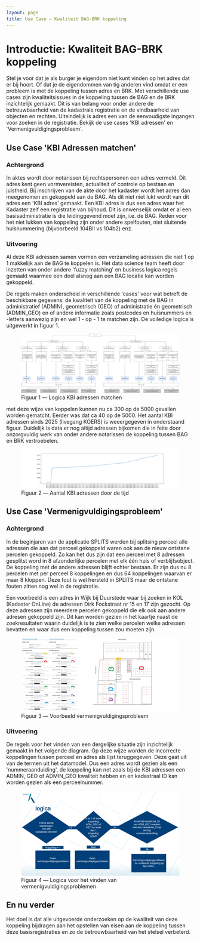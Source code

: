 ```yaml
---
layout: page
title: Use Case ― Kwaliteit BAG-BRK koppeling
---
```

# Introductie: Kwaliteit BAG-BRK koppeling

Stel je voor dat je als burger je eigendom niet kunt vinden op het adres dat er bij hoort. Of dat je de eigendommen van tig anderen vind omdat er een probleem is met de koppeling tussen adres en BRK. Met verschillende use cases zijn kwaliteitsissues in de koppeling tussen de BAG en de BRK inzichtelijk gemaakt. Dit is van belang voor onder andere de betrouwbaarheid van de kadastrale registratie en de vindbaarheid van objecten en rechten. Uiteindelijk is adres een van de eenvoudigste ingangen voor zoeken in de registratie. 
Bekijk de use cases 'KBI adressen' en 'Vermenigvuldigingsprobleem'.

## Use Case 'KBI Adressen matchen'

### Achtergrond
In aktes wordt door notarissen bij rechtspersonen een adres vermeld. Dit adres kent geen vormvereisten, actualiteit of controle op bestaan en juistheid. Bij inschrijven van de akte door het kadaster wordt het adres dan meegenomen en gekoppeld aan de BAG. Als dit niet niet lukt wordt van dit adres een 'KBI adres' gemaakt. Een KBI adres is dus een adres waar het Kadaster zelf een registratie van bijhoud. Dit is onwenselijk omdat er al een basisadministratie is die leidinggevend moet zijn, i.e. de BAG. 
Reden voor het niet lukken van koppeling zijn onder andere spelfouten, niet sluitende huisnummering (bijvoorbeeld 104BII vs 104b2) enz.

### Uitvoering
Al deze KBI adressen samen vormen een verzameling adressen die niet 1 op 1 makkelijk aan de BAG te koppelen is. Het data science team heeft door inzetten van onder andere 'fuzzy matching' en business logica regels gemaakt waarmee een deel alsnog aan een BAG locatie kan worden gekoppeld. 

De regels maken onderscheid in verschillende 'cases' voor wat betreft de beschikbare gegevens: de kwaliteit van de koppeling met de BAG in administratief (ADMIN), geometrisch (GEO) of administratie én geometrisch (ADMIN_GEO) en of andere informatie zoals postcodes en huisnummers en -letters aanwezig zijn en wel 1 - op - 1 te matchen zijn. De volledige logica is uitgewerkt in figuur 1.

<figure id="figuur-1">
  <a href="/assets/images/BRKBAG_KBI_FLOWCHART.png">
    <img src="/assets/images/BRKBAG_KBI_FLOWCHART.png" alt="businesslogica">
  </a>
  <figcaption>
    Figuur 1 ― Logica KBI adressen matchen 
  </figcaption>
</figure>

met deze wijze van koppelen kunnen nu ca 300 op de 5000 gevallen worden gematcht. Eerder was dat ca 40 op de 5000. 
Het aantal KBI adressen sinds 2025 (livegang KOERS) is weeergegeven in onderstaand figuur. Duidelijk is data er nog altijd adressen bijkomen die in feite door onzorgvuldig werk van onder andere notarissen de koppeling tussen BAG en BRK vertroebelen.

<figure id="figuur-2">
  <a href="/assets/images/BRKBAG_AANTAL_KBI_ADRESSEN.png">
    <img src="/assets/images/BRKBAG_AANTAL_KBI_ADRESSEN.png" alt="Aantal adressen">
  </a>
  <figcaption>
    Figuur 2 ― Aantal KBI adressen door de tijd
  </figcaption>
</figure>

## Use Case 'Vermenigvuldigingsprobleem'

### Achtergrond
In de beginjaren van de applicatie SPLITS werden bij splitsing perceel alle adressen die aan dat perceel gekoppeld waren ook aan de nieuw ontstane percelen gekoppeld. Zo kan het dus zijn dat een perceel met 8 adressen gesplitst word in 8 afzonderlijke percelen met elk één huis of verblijfsobject. De koppeling met de andere adressen blijft echter bestaan. Er zijn dus nu 8 percelen met per perceel 8 koppelingen en dus 64 koppelingen waarvan er maar 8 kloppen. Deze fout is wel hersteld in SPLITS maar de ontstane fouten zitten nog wel in de registratie. 

Een voorbeeld is een adres in Wijk bij Duurstede waar bij zoeken in KOL (Kadaster OnLine) de adressen Dirk Fockstraat nr 15 en 17 zijn gezocht. Op deze adressen zijn meerdere percelen gekoppeld die elk ook aan andere adresen gekoppeld zijn. Dit kan worden gezien in het kaartje naast de zoekresultaten waarin duidelijk is te zien welke percelen welke adressen bevatten en waar dus een koppeling tussen zou moeten zijn.

<figure id="figuur-3">
  <a href="/assets/images/BAGBRK_VMV_EXAMPLE_1.png">
    <img src="/assets/images/BAGBRK_VMV_EXAMPLE_1.png" alt="voorbeeld van een vermenigvuldigingsprobleem">
  </a>
  <figcaption>
    Figuur 3 ― Voorbeeld vermenigvuldigingsprobleem
  </figcaption>
</figure>

### Uitvoering

De regels voor het vinden van een dergelijke situatie zijn inzichtelijk gemaakt in het volgende diagram. Op deze wijze worden de incorrecte koppelingen tussen perceel en adres als lijst teruggegeven. Deze gaat uit van de termen uit het datamodel. Dus een adres wordt gezien als een 'nummeraanduiding', de koppeling kan net zoals bij de KBI adressen een ADMIN, GEO of ADMIN_GEO kwaliteit hebben en en kadastraal ID kan worden gezien als een perceelnummer.

<figure id="figuur-4">
  <a href="/assets/images/BRKBAG_VMV_FLOWCHART.png">
    <img src="/assets/images/BRKBAG_VMV_FLOWCHART.png" alt="logica">
  </a>
  <figcaption>
    Figuur 4 ― Logica voor het vinden van vermenigvuldigingsproblemen
  </figcaption>
</figure>

## En nu verder

Het doel is dat alle uitgevoerde onderzoeken op de kwaliteit van deze koppeling bijdragen aan het opstellen van eisen aan de koppeling tussen deze basisregistraties en zo de betrouwbaarheid van het stelsel verbeterd.
